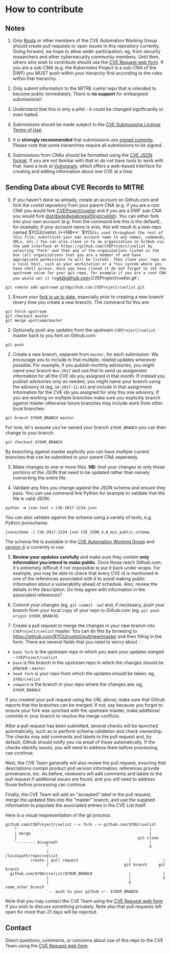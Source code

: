 # How to contribute

## Notes

1.  Only [Roots]([https://cve.mitre.org/cve/cna.html](https://www.cve.org/PartnerInformation/Partner)) or other members of the CVE Automation Working Group should create
pull requests or open issues in this repository currently.  Going
forward, we hope to allow wider participation; eg, from
security researchers and other cybersecurity
community members.  Until then, others who wish to contribute should
use the [CVE Request web form](https://cveform.mitre.org). If you are a sub-CNA (e.g. the Kubernetes Project is a sub-CNA of the DWF) you MUST push within your hierarchy first according to the rules within that hierarchy.  

2.  Only submit information to the MITRE cvelist repo that is intended to become public
immediately.  There is **no support** for embargoed submissions!!

3.  Understand that this is only a pilot - it could be changed
significantly or even halted. 

4.  Submissions should be made subject to the [CVE Submissions
License Terms of Use](https://cve.mitre.org/about/termsofuse.html). 

5.  It is **strongly recommended** that submissions use [signed
commits](https://help.github.com/articles/signing-commits-with-gpg/). Please note that some hierarchies require all submissions to be signed. 

6.  Submissions from CNAs should be formatted using the [CVE JSON
format](https://github.com/CVEProject/automation-working-group/tree/master/cve_json_schema). 
If you are not familiar with that or do not have tools to work with
that, have a look at [Vulnogram](https://vulnogram.github.io/), which
offers a web-based interface for creating and editing information
about one CVE at a time. 


## Sending Data about CVE Records to MITRE

0. If you haven't done so already, create an account on Github.com
and fork the _cvelist_ repository from your parent CNA (e.g. if you are a root CNA you would fork [CVEProject/cvelist](https://github.com/CVEProject/cvelist/) and if you are a DWF sub-CNA you would fork [distributedweaknessfiling/cvelist](https://github.com/distributedweaknessfiling/cvelist)). You can either fork into your own account (e.g. from the command line this is the default), for example, if your account name
is `$YOU`, this will result in a new repo named $YOU/cvelist. 
[**NB**: `$YOU` is used throughout the rest of this file; substitute
your own account name in any names, commands, URLs, etc.] You can also clone in to an organization
in GitHub via the web interface at https://github.com/CVEProject/cvelist by selecting "Fork" and then any of the organizations listed in the box (all organizations that you are a member of and have appropriate permissions to will be listed). Then clone your repo on a local host, such as your workstation or a *nix system where you have shell access. Once you have cloned it do not forget to set the upstream value for your git repo, for example if you are a root CNA you would set it to `git@github.com:CVEProject/cvelist.git`: 

```
git remote add upstream git@github.com:CVEProject/cvelist.git
```

1. Ensure your [fork is up to
date](https://help.github.com/articles/syncing-a-fork/), especially
prior to creating a new branch (every time you create a new branch). The command for this are:

```
git fetch upstream
git checkout master
git merge upstream/master
```

2. Optionally push any updates from the upstream `CVEProject/cvelist` 
master back to you fork on Github.com:

```
git push
```

2. Create a new branch, separate from `master`, for each submission. 
We encourage you to include in that multiple, related updates whenever
possible.  For example, if you publish monthly advisories, you might
name your branch `Nov-2017` and use that to send us assignment
information for all the CVE ids you assigned in that month.  If
instead you publish advisories only as needed, you might name your
branch using the advisory id (eg, `SA-2017-11-03`) and include in 
that assignment information for the CVE ids you assigned for only
this one advisory. If you are working on multiple branches make sure you explicitly branch against master otherwise future branches may include work from other local branches:

```
git branch $YOUR_BRANCH master
```

For now, let's assume you've named your branch `$YOUR_BRANCH` you can then change to your branch:

```
git checkout $YOUR_BRANCH
```

By branching against master explicitly you can have multiple current branches that can be submitted to your parent CNA seperately. 

3. Make changes to one or more files.  **NB:** limit your changes to
only those portions of the JSON that need to be updated rather than
naively overwriting the entire file. 

4. Validate any files you change against the JSON schema and 
ensure they pass. You can use command line Python for example to validate that the file is valid JSON:

```
python -m json.tool < CVE-2017-1234.json
```

You can also validate against the schema using a variety of tools, e.g. Python jsonschema:

```
jsonschema -i CVE-2017-1234.json CVE_JSON_4.0_min_public.schema
```

The schema file is available in the [CVE Automation Working Group](https://github.com/CVEProject/automation-working-group/tree/master/cve_json_schema) and [version 4](https://raw.githubusercontent.com/CVEProject/automation-working-group/master/cve_json_schema/CVE_JSON_4.0_min_public.schema) is currently in use.


5. **Review your updates carefully** and make sure they contain
**only information you intend to make public**.  Once those reach
Github.com, it's extremely difficult if not impossible to put it back
under wraps.  For example, you may be able to check that every CVE id
is mentioned in one of the references associated with it to avoid
making public information about a vulnerability ahead of schedule. 
Also, review the details in the description.  Do they agree with
information in the associated references?

6.  Commit your changes (eg, `git commit -av`) and, if necessary, push
your branch from your local copy of your repo to Github.com (eg, `git
push origin $YOUR_BRANCH`). 

7.  Create a pull request to merge the changes in your new branch into
`CVEProject/cvelist` master.  You can do this by browsing to
https://github.com/$YOU/cvelist/pull/new/master and then filling in
the form.  There are several fields that you need to worry about :

* `base fork` is the upstream repo in which you want your updates merged - `CVEProject/cvelist`
* `base` is the branch in the upstream repo in which the changes should be placed - `master`
* `head fork` is your repo from which the updates should be taken; eg, `$YOU/cvelist`
* `compare` is the branch in your repo where the changes are; eg, `$YOUR_BRANCH`

If you created your pull request using the URL above, make sure that
Github reports that the branches can be merged.  If not, say because
you forgot to ensure your fork was synched with the upstream master,
make additional commits in your branch to resolve the merge conflicts. 

After a pull request has been submitted, several checks will be
launched automatically, such as to perform schema validation and check
ownership.  The checks may add comments and labels to the pull request
and, by default, Github should notify you via email of those
automatically.  If the checks identify issues, you will need to
address them before processing can continue. 

Next, the CVE Team generally will also review the pull request,
ensuring that descriptions contain product and version information,
references provide provenance, etc.  As before, reviewers will add
comments and labels to the pull request if additional issues are
found, and you will need to address those before processing can
continue. 

Finally, the CVE Team will add an "accepted" label in the pull
request, merge the updated files into the "master" branch, and use the
supplied information to populate the associated entries in the CVE
List itself. 

Here is a visual respresentation of the git process:

```
github.com/CVEProject/cvelist --> fork --> github.com/$YOU/cvelist
    ^                                                          |
    | merge                                                    |
    |                                                     git clone
    `-------- Accepted?                                        |
                  ^                                            V
                  |                                /localpath/repo/cvelist
           create | pull request                      |              |
                  |                                 git branch     git branch
  github.com/$YOU/cvelist/$YOUR_BRANCH                |              |
                  |                                   |              V
                  |                                   V             some_other_branch
                  `-- push to your github <-- $YOUR_BRANCH
```

Note that you may contact the CVE Team using the [CVE Request web
form](https://cveform.mitre.org) if you wish to discuss something
privately.  Note also that pull requests left open for more than 21
days will be rejected. 


## Contact

Direct questions, comments, or concerns about use of this repo to the CVE
Team using the [CVE Request web form](https://cveform.mitre.org). 

